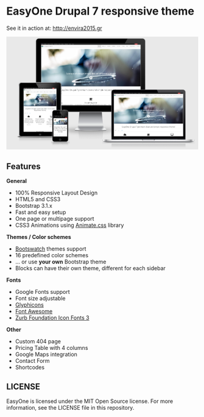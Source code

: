 # EasyOne Drupal 7 responsive theme

See it in action at: http://envira2015.gr

![Screenshot](/Screenshot.png?raw=true "Screenshot")

## Features

**General**

*   100% Responsive Layout Design
*   HTML5 and CSS3
*   Bootstrap 3.1.x
*   Fast and easy setup
*   One page or multipage support
*   CSS3 Animations using [Animate.css](http://daneden.github.io/animate.css) library

**Themes / Color schemes**

*   [Bootswatch](http://bootswatch.com/) themes support
*   16 predefined color schemes
*   ... or use **your own** Bootstrap theme
*   Blocks can have their own theme, different for each sidebar


**Fonts**

*   Google Fonts support
*   Font size adjustable
*   [Glyphicons](http://getbootstrap.com/components/#glyphicons)
*   [Font Awesome](http://fortawesome.github.io/Font-Awesome/)
*   [Zurb Foundation Icon Fonts 3](http://zurb.com/playground/foundation-icon-fonts-3)


**Other**

*   Custom 404 page
*   Pricing Table with 4 columns
*   Google Maps integration
*   Contact Form
*   Shortcodes

## LICENSE

EasyOne is licensed under the MIT Open Source license. For more information, see the LICENSE file in this repository.
